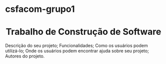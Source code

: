 # csfacom-grupo1
<h1 align="center"> Trabalho de Construção de Software </h1>
Descrição do seu projeto;
Funcionalidades;
Como os usuários podem utilizá-lo;
Onde os usuários podem encontrar ajuda sobre seu projeto;
Autores do projeto.
